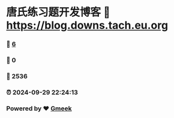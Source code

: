 # 唐氏练习题开发博客 :link: https://blog.downs.tach.eu.org 
### :page_facing_up: [6](https://blog.downs.tach.eu.org/tag.html) 
### :speech_balloon: 0 
### :hibiscus: 2536 
### :alarm_clock: 2024-09-29 22:24:13 
### Powered by :heart: [Gmeek](https://github.com/Meekdai/Gmeek)
